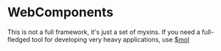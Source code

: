 # WebComponents

This is not a full framework, it's just a set of myxins.
If you need a full-fledged tool for developing very heavy applications, use [$mol](https://github.com/eigenmethod/mol)
